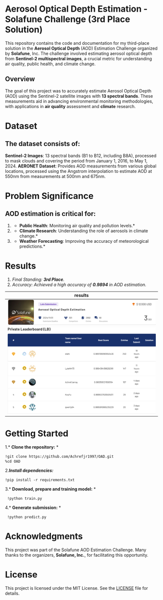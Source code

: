 # Aerosol Optical Depth Estimation - Solafune Challenge (3rd Place Solution)

This repository contains the code and documentation for my third-place solution in the **Aerosol Optical Depth** (AOD) Estimation Challenge organized by **Solafune**,
Inc. The challenge involved estimating aerosol optical depth from **Sentinel-2 multispectral images**, a crucial metric for understanding air quality, 
public health, and climate change.

## Overview

The goal of this project was to accurately estimate Aerosol Optical Depth (AOD) using the Sentinel-2 satellite images with **13 spectral bands**. 
These measurements aid in advancing environmental monitoring methodologies, with applications in **air quality** assessment and **climate** research.

# Dataset
## The dataset consists of:

**Sentinel-2 Images**: 13 spectral bands (B1 to B12, including B8A), processed to mask clouds and covering the period from January 1, 2016, to May 1, 2024.
**AERONET Dataset**: Provides AOD measurements from various global locations, processed using the Angstrom interpolation to estimate AOD at 550nm from measurements at 500nm and 675nm.

# Problem Significance
## AOD estimation is critical for:

1. * **Public Health**: Monitoring air quality and pollution levels.*
2. * **Climate Research**: Understanding the role of aerosols in climate change.*
3. * **Weather Forecasting**: Improving the accuracy of meteorological predictions.*
    
# Results
1. *Final Standing: **3rd Place**.*
2. *Accuracy: Achieved a high accuracy of **0.9894** in AOD estimation.*
    
| results |
|------------------|
|![results](assets/assets1.png) |
|![results](assets/assets2.png) |

# Getting Started

1.* **Clone the repository:** *

    !git clone https://github.com/Achrefjr1997/OAD.git
    %cd OAD
    
2.***Install dependencies:***

    !pip install -r requirements.txt
    
3.* **Download, prepare and training model:** *

     !python train.py 
            
4.* **Generate submission:** *

     !python predict.py 

# Acknowledgments

This project was part of the Solafune AOD Estimation Challenge. Many thanks to the organizers, **Solafune, Inc.**, for facilitating this opportunity.

# License
This project is licensed under the MIT License. See the [LICENSE](LICENSE)  file for details.
